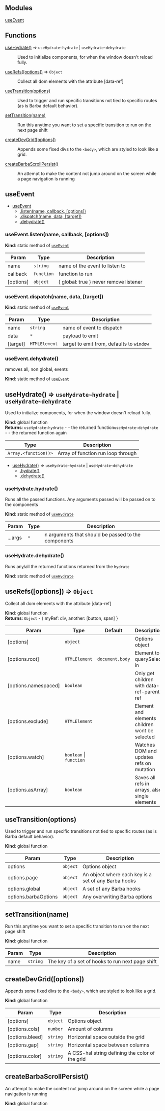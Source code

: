 ## Modules

<dl>
<dt><a href="#module_useEvent">useEvent</a></dt>
<dd></dd>
</dl>

## Functions

<dl>
<dt><a href="#useHydrate">useHydrate()</a> ⇒ <code>useHydrate~hydrate</code> | <code>useHydrate~dehydrate</code></dt>
<dd><p>Used to initialize components, for when the window doesn&#39;t reload fully.</p>
</dd>
<dt><a href="#useRefs">useRefs([options])</a> ⇒ <code>Object</code></dt>
<dd><p>Collect all dom elements with the attribute [data-ref]</p>
</dd>
<dt><a href="#useTransition">useTransition(options)</a></dt>
<dd><p>Used to trigger and run specific transitions not tied to specific routes (as is Barba default behavior).</p>
</dd>
<dt><a href="#setTransition">setTransition(name)</a></dt>
<dd><p>Run this anytime you want to set a specific transition to run on the next page shift</p>
</dd>
<dt><a href="#createDevGrid">createDevGrid([options])</a></dt>
<dd><p>Appends some fixed divs to the <code>&lt;body&gt;</code>, which are styled to look like a grid.</p>
</dd>
<dt><a href="#createBarbaScrollPersist">createBarbaScrollPersist()</a></dt>
<dd><p>An attempt to make the content not jump around on the screen while a page navigation is running</p>
</dd>
</dl>

<a name="module_useEvent"></a>

## useEvent

* [useEvent](#module_useEvent)
    * [.listen(name, callback, [options])](#module_useEvent.listen)
    * [.dispatch(name, data, [target])](#module_useEvent.dispatch)
    * [.dehydrate()](#module_useEvent.dehydrate)

<a name="module_useEvent.listen"></a>

### useEvent.listen(name, callback, [options])
**Kind**: static method of [<code>useEvent</code>](#module_useEvent)  

| Param | Type | Description |
| --- | --- | --- |
| name | <code>string</code> | name of the event to listen to |
| callback | <code>function</code> | function to run |
| [options] | <code>object</code> | { global: true } never remove listener |

<a name="module_useEvent.dispatch"></a>

### useEvent.dispatch(name, data, [target])
**Kind**: static method of [<code>useEvent</code>](#module_useEvent)  

| Param | Type | Description |
| --- | --- | --- |
| name | <code>string</code> | name of event to dispatch |
| data | <code>\*</code> | payload to emit |
| [target] | <code>HTMLElement</code> | target to emit from, defaults to `window` |

<a name="module_useEvent.dehydrate"></a>

### useEvent.dehydrate()
removes all, non global, events

**Kind**: static method of [<code>useEvent</code>](#module_useEvent)  
<a name="useHydrate"></a>

## useHydrate() ⇒ <code>useHydrate~hydrate</code> \| <code>useHydrate~dehydrate</code>
Used to initialize components, for when the window doesn't reload fully.

**Kind**: global function  
**Returns**: <code>useHydrate~hydrate</code> - - the returned function<code>useHydrate~dehydrate</code> - - the returned function again  

| Type | Description |
| --- | --- |
| <code>Array.&lt;function()&gt;</code> | Array of function run loop through |


* [useHydrate()](#useHydrate) ⇒ <code>useHydrate~hydrate</code> \| <code>useHydrate~dehydrate</code>
    * [.hydrate()](#useHydrate.hydrate)
    * [.dehydrate()](#useHydrate.dehydrate)

<a name="useHydrate.hydrate"></a>

### useHydrate.hydrate()
Runs all the passed functions. Any arguments passed will be passed on to the components

**Kind**: static method of [<code>useHydrate</code>](#useHydrate)  

| Param | Type | Description |
| --- | --- | --- |
| ...args | <code>\*</code> | n arguments that should be passed to the components |

<a name="useHydrate.dehydrate"></a>

### useHydrate.dehydrate()
Runs any/all the returned functions returned from the `hydrate`

**Kind**: static method of [<code>useHydrate</code>](#useHydrate)  
<a name="useRefs"></a>

## useRefs([options]) ⇒ <code>Object</code>
Collect all dom elements with the attribute [data-ref]

**Kind**: global function  
**Returns**: <code>Object</code> - { myRef: div, another: [button, span] }  

| Param | Type | Default | Description |
| --- | --- | --- | --- |
| [options] | <code>object</code> |  | Options object |
| [options.root] | <code>HTMLElement</code> | <code>document.body</code> | Element to querySelect in |
| [options.namespaced] | <code>boolean</code> |  | Only get children with data-ref-parent-ref |
| [options.exclude] | <code>HTMLElement</code> |  | Element and elements children wont be selected |
| [options.watch] | <code>boolean</code> \| <code>function</code> |  | Watches DOM and updates refs on mutation |
| [options.asArray] | <code>boolean</code> |  | Saves all refs in arrays, also single elements |

<a name="useTransition"></a>

## useTransition(options)
Used to trigger and run specific transitions not tied to specific routes (as is Barba default behavior).

**Kind**: global function  

| Param | Type | Description |
| --- | --- | --- |
| options | <code>object</code> | Options object |
| options.page | <code>object</code> | An object where each key is a set of any Barba hooks |
| options.global | <code>object</code> | A set of any Barba hooks |
| options.barbaOptions | <code>object</code> | Any overwriting Barba options |

<a name="setTransition"></a>

## setTransition(name)
Run this anytime you want to set a specific transition to run on the next page shift

**Kind**: global function  

| Param | Type | Description |
| --- | --- | --- |
| name | <code>string</code> | The key of a set of hooks to run next page shift |

<a name="createDevGrid"></a>

## createDevGrid([options])
Appends some fixed divs to the `<body>`, which are styled to look like a grid.

**Kind**: global function  

| Param | Type | Description |
| --- | --- | --- |
| [options] | <code>object</code> | Options object |
| [options.cols] | <code>number</code> | Amount of columns |
| [options.bleed] | <code>string</code> | Horizontal space outside the grid |
| [options.gap] | <code>string</code> | Horizontal space between columns |
| [options.color] | <code>string</code> | A CSS-hsl string defining the color of the grid |

<a name="createBarbaScrollPersist"></a>

## createBarbaScrollPersist()
An attempt to make the content not jump around on the screen while a page navigation is running

**Kind**: global function  
